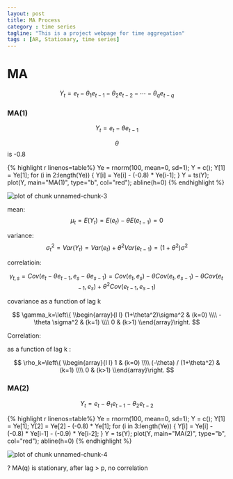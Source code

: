 ```yaml
---
layout: post
title: MA Process
category : time series
tagline: "This is a project webpage for time aggregation"
tags : [AR, Stationary, time series]
---
```



# MA

$$Y_t=e_t-\theta_{1}e_{t-1}-\theta_{2}e_{t-2}-\cdots-\theta_{q}e_{t-q}$$

### MA(1)
$$Y_t=e_t-\theta e_{t-1}$$

$$\theta$$ is -0.8

{% highlight r linenos=table%} 
    Ye = rnorm(100, mean=0, sd=1);
    Y = c();
    Y[1] = Ye[1];
    for (i in 2:length(Ye)) {
    Y[i] = Ye[i] - (-0.8) * Ye[i-1];
    }
    Y = ts(Y);
    plot(Y, main="MA(1)", type="b", col="red");
    abline(h=0)
{% endhighlight %}

![plot of chunk unnamed-chunk-3](http://jonduan.github.io/time_aggregation/figure/unnamed-chunk-3.png) 


mean:
$$\mu_t=E(Y_t)=E(e_t)-\theta E(e_{t-1})=0$$

variance:
$$\sigma^2_t=Var(Y_t)=Var(e_t)+\theta^2 Var(e_{t-1})=(1+\theta^2)\sigma^2$$

correlatioin:

$$\gamma_{t,s}=Cov(e_t-\theta e_{t-1},e_s-\theta e_{s-1})=Cov(e_t,e_s)-\theta Cov(e_t,e_{s-1})-\theta Cov(e_{t-1},e_s)+\theta^2 Cov(e_{t-1},e_{s-1})$$



covariance
as a function of lag k 

$$
\gamma_k=\left\{
\\begin{array}{l l}
(1+\theta^2)\sigma^2 & (k=0) \\\\
-\theta \sigma^2     & (k=1) \\\\
0                      & (k>1)
\\end{array}\right.
$$

Correlation:

as a function of lag k :


$$
\rho_k=\left\{
\\begin{array}{l l}
1                          & (k=0) \\\\
(-\theta) / (1+\theta^2) & (k=1) \\\\
0                          & (k>1)
\\end{array}\right.
$$


### MA(2)


$$Y_t=e_t-\theta_1 e_{t-1}-\theta_2 e_{t-2}$$


{% highlight r linenos=table%} 
    Ye = rnorm(100, mean=0, sd=1);
    Y = c();
    Y[1] = Ye[1];
    Y[2] = Ye[2] - (-0.8) * Ye[1];
    for (i in 3:length(Ye)) {
    Y[i] = Ye[i] - (-0.8) * Ye[i-1] - (-0.9) * Ye[i-2];
    }
    Y = ts(Y);
    plot(Y, main="MA(2)", type="b", col="red");
    abline(h=0)
{% endhighlight %}

![plot of chunk unnamed-chunk-4](http://jonduan.github.io/time_aggregation/figure/unnamed-chunk-4.png) 


? MA(q) is stationary, after lag > p, no correlation 